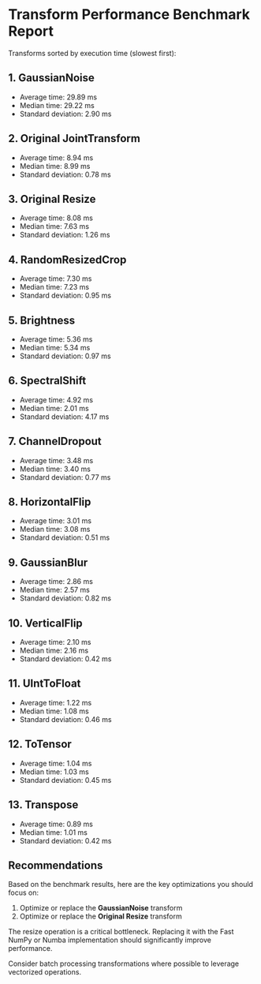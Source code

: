 # Transform Performance Benchmark Report

Transforms sorted by execution time (slowest first):

## 1. GaussianNoise
- Average time: 29.89 ms
- Median time: 29.22 ms
- Standard deviation: 2.90 ms

## 2. Original JointTransform
- Average time: 8.94 ms
- Median time: 8.99 ms
- Standard deviation: 0.78 ms

## 3. Original Resize
- Average time: 8.08 ms
- Median time: 7.63 ms
- Standard deviation: 1.26 ms

## 4. RandomResizedCrop
- Average time: 7.30 ms
- Median time: 7.23 ms
- Standard deviation: 0.95 ms

## 5. Brightness
- Average time: 5.36 ms
- Median time: 5.34 ms
- Standard deviation: 0.97 ms

## 6. SpectralShift
- Average time: 4.92 ms
- Median time: 2.01 ms
- Standard deviation: 4.17 ms

## 7. ChannelDropout
- Average time: 3.48 ms
- Median time: 3.40 ms
- Standard deviation: 0.77 ms

## 8. HorizontalFlip
- Average time: 3.01 ms
- Median time: 3.08 ms
- Standard deviation: 0.51 ms

## 9. GaussianBlur
- Average time: 2.86 ms
- Median time: 2.57 ms
- Standard deviation: 0.82 ms

## 10. VerticalFlip
- Average time: 2.10 ms
- Median time: 2.16 ms
- Standard deviation: 0.42 ms

## 11. UIntToFloat
- Average time: 1.22 ms
- Median time: 1.08 ms
- Standard deviation: 0.46 ms

## 12. ToTensor
- Average time: 1.04 ms
- Median time: 1.03 ms
- Standard deviation: 0.45 ms

## 13. Transpose
- Average time: 0.89 ms
- Median time: 1.01 ms
- Standard deviation: 0.42 ms

## Recommendations

Based on the benchmark results, here are the key optimizations you should focus on:

1. Optimize or replace the **GaussianNoise** transform
2. Optimize or replace the **Original Resize** transform

The resize operation is a critical bottleneck. Replacing it with the Fast NumPy or Numba implementation should significantly improve performance.

Consider batch processing transformations where possible to leverage vectorized operations.